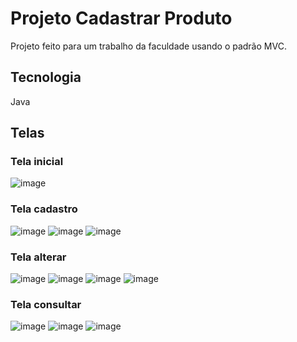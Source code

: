 # Projeto Cadastrar Produto
Projeto feito para um trabalho da faculdade usando o padrão MVC.

## Tecnologia
Java

 ## Telas
 ### Tela inicial
![image](https://github.com/user-attachments/assets/4e09f9f3-6574-4874-9380-f3a3c861760b)
 ### Tela cadastro
![image](https://github.com/user-attachments/assets/73e0a16c-ee41-4db8-ae3c-f385a5dea400)
![image](https://github.com/user-attachments/assets/d9803750-2040-4d3c-8bd0-ea4da28e1d15)
![image](https://github.com/user-attachments/assets/fc0bc435-7848-4ab6-aed0-283791a09df0)
### Tela alterar
![image](https://github.com/user-attachments/assets/f3d3fa26-8d58-4f38-9dc1-4fbccc57cfbe)
![image](https://github.com/user-attachments/assets/3f9498d4-d90f-4188-85b9-b598cbd9acc1)
![image](https://github.com/user-attachments/assets/e3cf6c8f-ce05-4e6c-9e08-13b81bd6e223)
![image](https://github.com/user-attachments/assets/3d93b6c8-1e65-4e56-ba0f-fa821da0f182)
### Tela consultar
![image](https://github.com/user-attachments/assets/3a69c7d7-87ad-4394-b39c-9cb824998910)
![image](https://github.com/user-attachments/assets/1edcb003-dac4-479d-a0fe-8c5b94e53164)
![image](https://github.com/user-attachments/assets/decb07fa-c8b2-42cf-9d1d-2d76c3ecb4a6)
